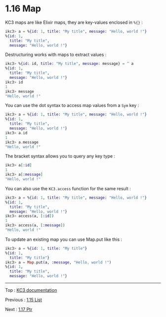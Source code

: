 # 1.16 Map

KC3 maps are like Elixir maps, they are key-values enclosed in `%{}` :

```elixir
ikc3> a = %{id: 1, title: "My title", message: "Hello, world !"}
%{id: 1,
  title: "My title",
  message: "Hello, world !"}
```

Destructuring works with maps to extract values :

```elixir
ikc3> %{id: id, title: "My title", message: message} = ^ a
%{id: 1,
  title: "My title",
  message: "Hello, world !"}
ikc3> id
1
ikc3> message
"Hello, world !"
```


You can use the dot syntax to access map values from a `Sym` key :

```elixir
ikc3> a = %{id: 1, title: "My title", message: "Hello, world !"}
%{id: 1,
  title: "My title",
  message: "Hello, world !"}
ikc3> a.id
1
ikc3> a.message
"Hello, world !"
```

The bracket syntax allows you to query any key type :

```elixir
ikc3> a[:id]
1
ikc3> a[:message]
"Hello, world !"
```

You can also use the `KC3.access` function for the same result :

```elixir
ikc3> a = %{id: 1, title: "My title", message: "Hello, world !"}
%{id: 1,
  title: "My title",
  message: "Hello, world !"}
ikc3> access(a, [:id])
1
ikc3> access(a, [:message])
"Hello, world !"
```

To update an existing map you can use Map.put like this :

```elixir
ikc3> a = %{id: 1, title: "My title"}
%{id: 1,
  title: "My title"}
ikc3> a = Map.put(a, :message, "Hello, world !")
%{id: 1,
  title: "My title",
  message: "Hello, world !"}
```

---

Top : [KC3 documentation](../)

Previous : [1.15 List](1.15_List)

Next : [1.17 Ptr](1.17_Ptr)
